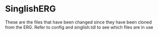 # SinglishERG

These are the files that have been changed since they have been cloned from the ERG.
Refer to config and singlish.tdl to see which files are in use
